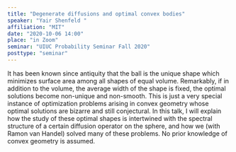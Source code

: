 ```yaml
---
title: "Degenerate diffusions and optimal convex bodies"
speaker: "Yair Shenfeld "
affiliation: "MIT"
date: "2020-10-06 14:00"
place: "in Zoom"
seminar: "UIUC Probability Seminar Fall 2020"
posttype: "seminar"
---
```


It has been known since antiquity that the ball is the unique shape which minimizes surface area among all shapes of equal volume. Remarkably, if in addition to the volume, the average width of the shape is fixed, the optimal solutions become non-unique and non-smooth. This is just a very special instance of optimization problems arising in convex geometry whose optimal solutions are bizarre and still conjectural. In this talk, I will explain how the study of these optimal shapes is intertwined with the spectral structure of a certain diffusion operator on the sphere, and how we (with Ramon van Handel) solved many of these problems. No prior knowledge of convex geometry is assumed.

